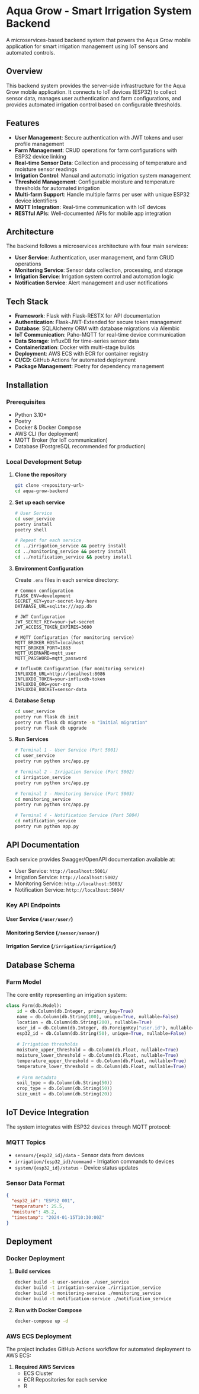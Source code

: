 # Aqua Grow - Smart Irrigation System Backend

A microservices-based backend system that powers the Aqua Grow mobile application for smart irrigation management using IoT sensors and automated controls.

## Overview

This backend system provides the server-side infrastructure for the Aqua Grow mobile application. It connects to IoT devices (ESP32) to collect sensor data, manages user authentication and farm configurations, and provides automated irrigation control based on configurable thresholds.

## Features

- **User Management**: Secure authentication with JWT tokens and user profile management
- **Farm Management**: CRUD operations for farm configurations with ESP32 device linking
- **Real-time Sensor Data**: Collection and processing of temperature and moisture sensor readings
- **Irrigation Control**: Manual and automatic irrigation system management
- **Threshold Management**: Configurable moisture and temperature thresholds for automated irrigation
- **Multi-farm Support**: Handle multiple farms per user with unique ESP32 device identifiers
- **MQTT Integration**: Real-time communication with IoT devices
- **RESTful APIs**: Well-documented APIs for mobile app integration

## Architecture

The backend follows a microservices architecture with four main services:

- **User Service**: Authentication, user management, and farm CRUD operations
- **Monitoring Service**: Sensor data collection, processing, and storage  
- **Irrigation Service**: Irrigation system control and automation logic
- **Notification Service**: Alert management and user notifications


## Tech Stack

- **Framework**: Flask with Flask-RESTX for API documentation
- **Authentication**: Flask-JWT-Extended for secure token management
- **Database**: SQLAlchemy ORM with database migrations via Alembic
- **IoT Communication**: Paho-MQTT for real-time device communication
- **Data Storage**: InfluxDB for time-series sensor data
- **Containerization**: Docker with multi-stage builds
- **Deployment**: AWS ECS with ECR for container registry
- **CI/CD**: GitHub Actions for automated deployment
- **Package Management**: Poetry for dependency management

## Installation

### Prerequisites

- Python 3.10+
- Poetry
- Docker & Docker Compose
- AWS CLI (for deployment)
- MQTT Broker (for IoT communication)
- Database (PostgreSQL recommended for production)

### Local Development Setup

1. **Clone the repository**
   ```bash
   git clone <repository-url>
   cd aqua-grow-backend
   ```

2. **Set up each service**
   ```bash
   # User Service
   cd user_service
   poetry install
   poetry shell

   # Repeat for each service
   cd ../irrigation_service && poetry install
   cd ../monitoring_service && poetry install  
   cd ../notification_service && poetry install
   ```

3. **Environment Configuration**
   
   Create `.env` files in each service directory:
   ```env
   # Common configuration
   FLASK_ENV=development
   SECRET_KEY=your-secret-key-here
   DATABASE_URL=sqlite:///app.db
   
   # JWT Configuration
   JWT_SECRET_KEY=your-jwt-secret
   JWT_ACCESS_TOKEN_EXPIRES=3600
   
   # MQTT Configuration (for monitoring service)
   MQTT_BROKER_HOST=localhost
   MQTT_BROKER_PORT=1883
   MQTT_USERNAME=mqtt_user
   MQTT_PASSWORD=mqtt_password
   
   # InfluxDB Configuration (for monitoring service)
   INFLUXDB_URL=http://localhost:8086
   INFLUXDB_TOKEN=your-influxdb-token
   INFLUXDB_ORG=your-org
   INFLUXDB_BUCKET=sensor-data
   ```

4. **Database Setup**
   ```bash
   cd user_service
   poetry run flask db init
   poetry run flask db migrate -m "Initial migration"
   poetry run flask db upgrade
   ```

5. **Run Services**
   ```bash
   # Terminal 1 - User Service (Port 5001)
   cd user_service
   poetry run python src/app.py

   # Terminal 2 - Irrigation Service (Port 5002)
   cd irrigation_service
   poetry run python src/app.py

   # Terminal 3 - Monitoring Service (Port 5003)  
   cd monitoring_service
   poetry run python src/app.py

   # Terminal 4 - Notification Service (Port 5004)
   cd notification_service
   poetry run python app.py
   ```

## API Documentation

Each service provides Swagger/OpenAPI documentation available at:
- User Service: `http://localhost:5001/`
- Irrigation Service: `http://localhost:5002/`
- Monitoring Service: `http://localhost:5003/`
- Notification Service: `http://localhost:5004/`

### Key API Endpoints

#### User Service (`/user/user/`)
#### Monitoring Service (`/sensor/sensor/`)
#### Irrigation Service (`/irrigation/irrigation/`)

## Database Schema

### Farm Model
The core entity representing an irrigation system:

```python
class Farm(db.Model):
    id = db.Column(db.Integer, primary_key=True)
    name = db.Column(db.String(100), unique=True, nullable=False)
    location = db.Column(db.String(200), nullable=True)
    user_id = db.Column(db.Integer, db.ForeignKey("user.id"), nullable=False)
    esp32_id = db.Column(db.String(50), unique=True, nullable=False)
    
    # Irrigation thresholds
    moisture_upper_threshold = db.Column(db.Float, nullable=True)
    moisture_lower_threshold = db.Column(db.Float, nullable=True)
    temperature_upper_threshold = db.Column(db.Float, nullable=True)
    temperature_lower_threshold = db.Column(db.Float, nullable=True)
    
    # Farm metadata
    soil_type = db.Column(db.String(50))
    crop_type = db.Column(db.String(50))
    size_unit = db.Column(db.String(20))
```

## IoT Device Integration

The system integrates with ESP32 devices through MQTT protocol:

### MQTT Topics
- `sensors/{esp32_id}/data` - Sensor data from devices
- `irrigation/{esp32_id}/command` - Irrigation commands to devices
- `system/{esp32_id}/status` - Device status updates

### Sensor Data Format
```json
{
  "esp32_id": "ESP32_001",
  "temperature": 25.5,
  "moisture": 45.2,
  "timestamp": "2024-01-15T10:30:00Z"
}
```

## Deployment

### Docker Deployment

1. **Build services**
   ```bash
   docker build -t user-service ./user_service
   docker build -t irrigation-service ./irrigation_service
   docker build -t monitoring-service ./monitoring_service
   docker build -t notification-service ./notification_service
   ```

2. **Run with Docker Compose**
   ```bash
   docker-compose up -d
   ```

### AWS ECS Deployment

The project includes GitHub Actions workflow for automated deployment to AWS ECS:

1. **Required AWS Services**
   - ECS Cluster
   - ECR Repositories for each service
   - R
